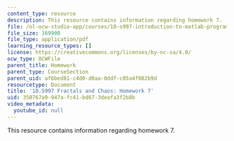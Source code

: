 ```yaml
---
content_type: resource
description: This resource contains information regarding homework 7.
file: /ol-ocw-studio-app/courses/18-s997-introduction-to-matlab-programming-fall-2011/350767a9947afc41bd673deafa3f2b8b_MIT18_S997F11_Homework_7.pdf
file_size: 169900
file_type: application/pdf
learning_resource_types: []
license: https://creativecommons.org/licenses/by-nc-sa/4.0/
ocw_type: OCWFile
parent_title: Homework
parent_type: CourseSection
parent_uid: af6bed81-c4d0-d0aa-0ddf-c05a4f082b9d
resourcetype: Document
title: '18.S997 Fractals and Chaos: Homework 7'
uid: 350767a9-947a-fc41-bd67-3deafa3f2b8b
video_metadata:
  youtube_id: null
---
```

This resource contains information regarding homework 7.